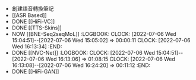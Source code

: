 - 創建語音轉換筆記
- [[ASR Based]]
- DONE [[HiFi-VC]]
- DONE [[TTS-Skins]]
- NOW [[BNE-Seq2seqMoL]]
  :LOGBOOK:
  CLOCK: [2022-07-06 Wed 15:04:51]--[2022-07-06 Wed 15:05:02] =>  00:00:11
  CLOCK: [2022-07-06 Wed 16:13:34]
  :END:
- DONE [[NVC-Net]]
  :LOGBOOK:
  CLOCK: [2022-07-06 Wed 15:04:51]--[2022-07-06 Wed 16:13:06] =>  01:08:15
  CLOCK: [2022-07-06 Wed 16:13:08]--[2022-07-06 Wed 16:24:20] =>  00:11:12
  :END:
- DONE [[HiFi-GAN]]
